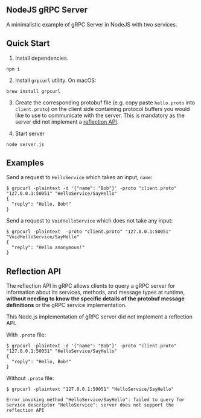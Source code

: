 ## NodeJS gRPC Server
A minimalistic example of gRPC Server in NodeJS with two services.

## Quick Start

1. Install dependencies.
```
npm i
```

2. Install `grpcurl` utility. On macOS:
```
brew install grpcurl
```

3. Create the corresponding protobuf file (e.g. copy paste `hello.proto` into `client.proto`) on the client side containing protocol buffers you would like to use to communicate with the server. This is mandatory as the server did not implement a [reflection API](#reflection-api). 

4. Start server
```
node server.js
```

## Examples

Send a request to `HelloService` which takes an input, `name`:
```
$ grpcurl -plaintext -d '{"name": "Bob"}' -proto "client.proto" "127.0.0.1:50051" "HelloService/SayHello"
{
  "reply": "Hello, Bob!"
}
```

Send a request to `VoidHelloService` which does not take any input:
```
$ grpcurl -plaintext  -proto "client.proto" "127.0.0.1:50051" "VoidHelloService/SayHello"
{
  "reply": "Hello anonymous!"
}
```

## Reflection API

The reflection API in gRPC allows clients to query a gRPC server for information about its services, methods, and message types at runtime, **without needing to know the specific details of the protobuf message definitions** or the gRPC service implementation.

This Node.js implementation of gRPC server did not implement a reflection API.

With `.proto` file:
```
$ grpcurl -plaintext -d '{"name": "Bob"}' -proto "client.proto" "127.0.0.1:50051" "HelloService/SayHello"
{
  "reply": "Hello, Bob!"
}
```

Without `.proto` file:
```
$ grpcurl -plaintext "127.0.0.1:50051" "HelloService/SayHello" 

Error invoking method "HelloService/SayHello": failed to query for service descriptor "HelloService": server does not support the reflection API
```